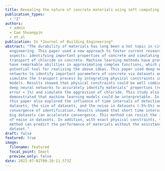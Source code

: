 ```yaml
---
title: Revealing the nature of concrete materials using soft computing models
publication_types:
  - "2"
authors:
  - admin
  - Cao Shuangyin
  - et al
publication: In *Journal of Building Engineering*
abstract: "The durability of materials has long been a hot topic in civil
  engineering. This paper used a new approach to foster current research in two
  aspects: identifying important properties of concrete and simulating the
  transport of chloride in concrete. Machine learning methods have proven to
  have remarkable abilities in approximating complex functions, which provides a
  potential tool for realizing the above ideas. This paper used deep neural
  networks to identify important parameters of concrete via datasets and
  simulate the transport process by integrating physical constraints into
  models. Results showed that physical constraints could be well combined with
  deep neural networks to accurately identify materials’ properties (relative
  error < 1%) and simulate the aggression of chloride. This study also
  demonstrated that machine learning models could be interpretable. In addition,
  this paper also explored the influence of time intervals of detection
  datasets, the size of datasets, and the noise in datasets (-5%~5%) on the
  convergence of identification. Results showed that short time intervals and
  big datasets can accelerate convergence. This method can resist the influence
  of noise in datasets. In addition, with exact physical constraints, this
  method can predict the performance of materials without the assistance of any
  dataset."
draft: false
featured: true
image:
  filename: featured
  focal_point: Smart
  preview_only: false
date: 2022-07-02T09:20:11.573Z
---
```

